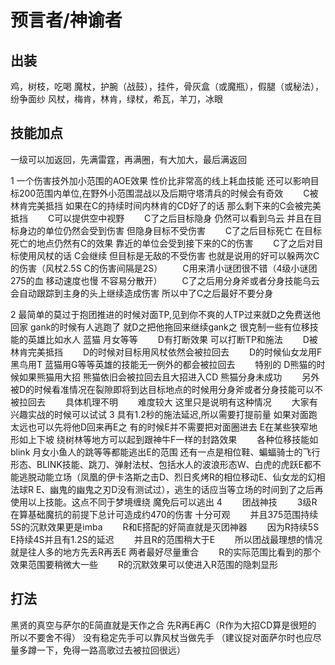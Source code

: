 # 预言者/神谕者

## 出装
鸡，树枝，吃喝
魔杖，护腕（战鼓），挂件，骨灰盒（或魔瓶），假腿（或秘法），纷争面纱
风杖，梅肯，林肯，绿杖，希瓦，羊刀，冰眼

## 技能加点
一级可以加返回，先满雷霆，再满圈，有大加大，最后满返回

1 一个伤害技外加小范围的AOE效果
性价比非常高的线上耗血技能
还可以影响目标200范围内单位,在野外小范围混战以及后期守塔清兵的时候会有奇效
　　C被林肯完美抵挡    如果在C的持续时间内林肯的CD好了的话 那么剩下来的C会被完美抵挡
　　C可以提供空中视野
　　C了之后目标隐身   仍然可以看到乌云   并且在目标身边的单位仍然会受到伤害 但隐身目标不受伤害
　　C了之后目标死亡 在目标死亡的地点仍然有C的效果   靠近的单位会受到接下来的C的伤害
　　C了之后对目标使用风杖的话   C会继续 但目标是无敌的不受伤害   也就是说用的好可以躲两次C的伤害（风杖2.5S   C的伤害间隔是2S）
　　C用来清小谜团很不错（4级小谜团275的血 移动速度也慢 不容易分散开）
　　C了之后用分身斧或者分身技能乌云会自动跟踪到主身的头上继续造成伤害   所以中了C之后最好不要分身

2 最简单的莫过于抱团推进的时候对面TP,见到你不爽的人TP过来就D之免费送他回家
gank的时候有人逃跑了   就D之把他拖回来继续gank之
很克制一些有位移技能的英雄比如水人 蓝猫 月女等等
　　D有打断效果 可以打断TP和施法
　　D被林肯完美抵挡
　　D的时候对目标用风杖依然会被拉回去
　　D的时候仙女龙用F 黑鸟用T 蓝猫用G等等英雄的技能无一例外的都会被拉回去
　　特别的 D熊猫的时候如果熊猫用大招 熊猫依旧会被拉回去且大招进入CD   熊猫分身未成功
　　另外 被D的时候看准情况在裂隙即将到达目标地点的时候用分身斧或者分身技能可以不被拉回去
　　具体机理不明
　　难度较大   这里只是说明有这种情况
　　大家有兴趣实战的时候可以试试
3 具有1.2秒的施法延迟,所以需要打提前量
如果对面跑太远也可以先将他D回来再E之
有的时候E并不需要把对面圈进去   E在某些狭窄地形如上下坡   绕树林等地方可以起到跟神牛F一样的封路效果
　　各种位移技能如blink   月女小鱼人的跳等等都能逃出E的范围
还有一点是相位鞋、蝙蝠骑士的飞行形态、BLINK技能、跳刀、弹射法杖、包括水人的波浪形态W、白虎的虎跃E都不能逃脱动能立场（凤凰的伊卡洛斯之击D、烈日炙烤R的相位移动E、仙女龙的幻相法球R E、幽鬼的幽鬼之刃D没有测试过），逃生的话应当等立场的时间到了之后再使用以上技能。这点不同于梦境缠绕
魔免后可以逃出
4 　　团战神技
　　3级R在算基础魔抗的前提下总计可造成约470的伤害 十分可观
　　并且375范围持续5S的沉默效果更是imba
　　R和E搭配的好简直就是灭团神器
　　因为R持续5S E持续4S并且有1.2S的延迟
　　并且R的范围稍大于E
　　所以团战最理想的情况就是往人多的地方先丢R再丢E 两者最好尽量重合
　　R的实际范围比看到的那个效果范围要稍微大一些
　　R的沉默效果可以使进入R范围的隐刺显形

## 打法
黑贤的真空与萨尔的E简直就是天作之合
先R再E再C（R作为大招CD算是很短的   所以不要舍不得）
没有稳定先手可以靠风杖当做先手
（建议捉对面萨尔时也应尽量多蹲一下，免得一路高歌过去被拉回很远）
